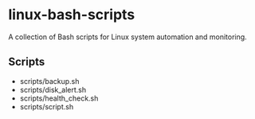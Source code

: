 # linux-bash-scripts

A collection of Bash scripts for Linux system automation and monitoring.

## Scripts
- scripts/backup.sh
- scripts/disk_alert.sh
- scripts/health_check.sh
- scripts/script.sh
